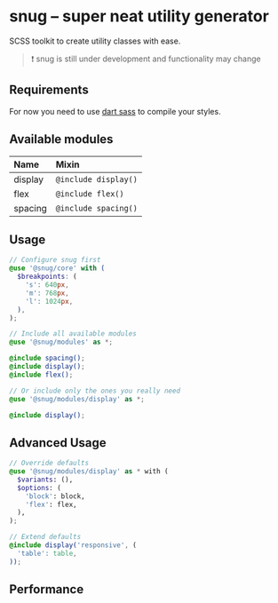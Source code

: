 # snug – super neat utility generator
SCSS toolkit to create utility classes with ease.


> ❗ snug is still under development and functionality may change


## Requirements
For now you need to use [dart sass](https://sass-lang.com/dart-sass) to compile your styles.


## Available modules
Name    | Mixin
:--     | :--
display | `@include display()`
flex    | `@include flex()`
spacing | `@include spacing()`


## Usage
```scss
// Configure snug first
@use '@snug/core' with (
  $breakpoints: (
    's': 640px,
    'm': 768px,
    'l': 1024px,
  ),
);

// Include all available modules
@use '@snug/modules' as *;

@include spacing();
@include display();
@include flex();

// Or include only the ones you really need
@use '@snug/modules/display' as *;

@include display();

```


## Advanced Usage
```scss
// Override defaults
@use '@snug/modules/display' as * with (
  $variants: (),
  $options: (
    'block': block,
    'flex': flex,
  ),
);

// Extend defaults
@include display('responsive', (
  'table': table,
));

```


## Performance
